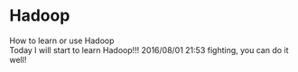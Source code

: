 # Hadoop
How to learn or use Hadoop<br />
Today I will start to learn Hadoop!!!   2016/08/01 21:53
fighting, you can do it well!
